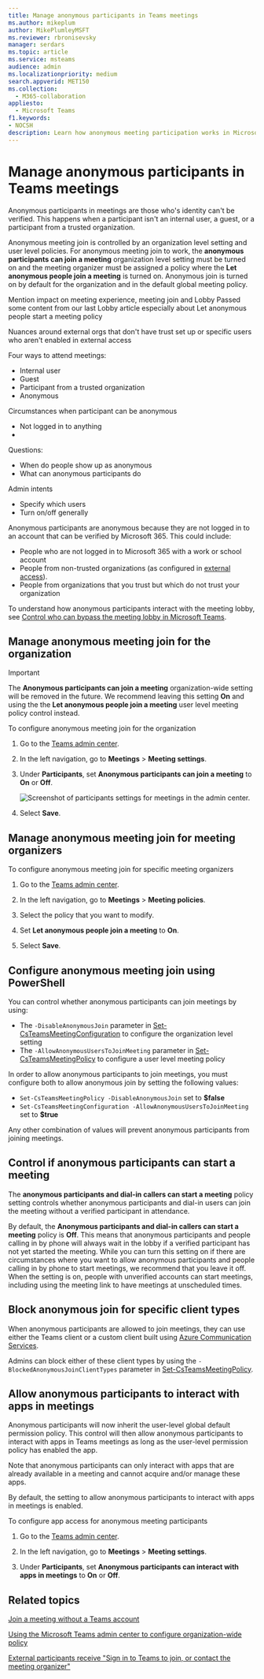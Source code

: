 ```yaml
--- 
title: Manage anonymous participants in Teams meetings
ms.author: mikeplum
author: MikePlumleyMSFT
ms.reviewer: rbronisevsky
manager: serdars
ms.topic: article
ms.service: msteams
audience: admin
ms.localizationpriority: medium
search.appverid: MET150
ms.collection: 
  - M365-collaboration
appliesto: 
  - Microsoft Teams
f1.keywords:
- NOCSH
description: Learn how anonymous meeting participation works in Microsoft Teams.
---
```


# Manage anonymous participants in Teams meetings

Anonymous participants in meetings are those who's identity can't be verified. This happens when a participant isn't an internal user, a guest, or a participant from a trusted organization.

Anonymous meeting join is controlled by an organization level setting and user level policies. For anonymous meeting join to work, the **anonymous participants can join a meeting** organization level setting must be turned on and the meeting organizer must be assigned a policy where the **Let anonymous people join a meeting** is turned on. Anonymous join is turned on by default for the organization and in the default global meeting policy.

Mention impact on meeting experience, meeting join and Lobby
Passed some content from our last Lobby article especially about Let anonymous people start a meeting policy

Nuances around external orgs that don't have trust set up or specific users who aren't enabled in external access

Four ways to attend meetings:
- Internal user
- Guest
- Participant from a trusted organization
- Anonymous


Circumstances when participant can be anonymous
- Not logged in to anything
- 


Questions:
- When do people show up as anonymous
- What can anonymous participants do


Admin intents
- Specify which users
- Turn on/off generally



Anonymous participants are anonymous because they are not logged in to an account that can be verified by Microsoft 365. This could include:

- People who are not logged in to Microsoft 365 with a work or school account 
- People from non-trusted organizations (as configured in [external access](manage-external-access.md)).
- People from organizations that you trust but which do not trust your organization

To understand how anonymous participants interact with the meeting lobby, see [Control who can bypass the meeting lobby in Microsoft Teams](/microsoftteams/who-can-bypass-meeting-lobby).


## Manage anonymous meeting join for the organization

> [!Important]
> The **Anonymous participants can join a meeting** organization-wide setting will be removed in the future. We recommend leaving this setting **On** and using the the **Let anonymous people join a meeting** user level meeting policy control instead.

To configure anonymous meeting join for the organization
1. Go to the [Teams admin center](https://admin.teams.microsoft.com).

1. In the left navigation, go to **Meetings** > **Meeting settings**.

1. Under **Participants**, set **Anonymous participants can join a meeting** to **On** or **Off**.

    ![Screenshot of participants settings for meetings in the admin center.](media/meeting-settings-participants.png "Screenshot of participants settings for Teams meetings in the Microsoft Teams admin center")

1. Select **Save**.

## Manage anonymous meeting join for meeting organizers



To configure anonymous meeting join for specific meeting organizers
1. Go to the [Teams admin center](https://admin.teams.microsoft.com).

1. In the left navigation, go to **Meetings** > **Meeting policies**.

1. Select the policy that you want to modify.

1. Set **Let anonymous people join a meeting** to **On**.

1. Select **Save**.

## Configure anonymous meeting join using PowerShell

You can control whether anonymous participants can join meetings by using:

- The `-DisableAnonymousJoin` parameter in [Set-CsTeamsMeetingConfiguration](/powershell/module/skype/set-csteamsmeetingconfiguration) to configure the organization level setting
- The `-AllowAnonymousUsersToJoinMeeting` parameter in [Set-CsTeamsMeetingPolicy](/powershell/module/skype/set-csteamsmeetingpolicy) to configure a user level meeting policy

In order to allow anonymous participants to join meetings, you must configure both to allow anonymous join by setting the following values:

- `Set-CsTeamsMeetingPolicy -DisableAnonymousJoin` set to **$false**
- `Set-CsTeamsMeetingConfiguration -AllowAnonymousUsersToJoinMeeting` set to **$true**

Any other combination of values will prevent anonymous participants from joining meetings.

## Control if anonymous participants can start a meeting

The **anonymous participants and dial-in callers can start a meeting** policy setting controls whether anonymous participants and dial-in users can join the meeting without a verified participant in attendance. 

By default, the **Anonymous participants and dial-in callers can start a meeting** policy is **Off**. This means that anonymous participants and people calling in by phone will always wait in the lobby if a verified participant has not yet started the meeting. While you can turn this setting on if there are circumstances where you want to allow anonymous participants and people calling in by phone to start meetings, we recommend that you leave it off.  When the setting is on, people with unverified accounts can start meetings, including using the meeting link to have meetings at unscheduled times.

## Block anonymous join for specific client types

When anonymous participants are allowed to join meetings, they can use either the Teams client or a custom client built using [Azure Communication Services](/azure/communication-services/). 

Admins can block either of these client types by using the `-BlockedAnonymousJoinClientTypes` parameter in [Set-CsTeamsMeetingPolicy](/powershell/module/skype/set-csteamsmeetingpolicy#-blockedanonymousjoinclienttypes).

## Allow anonymous participants to interact with apps in meetings

Anonymous participants will now inherit the user-level global default permission policy. This control will then allow anonymous participants to interact with apps in Teams meetings as long as the user-level permission policy has enabled the app. 

Note that anonymous participants can only interact with apps that are already available in a meeting and cannot acquire and/or manage these apps. 

By default, the setting to allow anonymous participants to interact with apps in meetings is enabled.

To configure app access for anonymous meeting participants

1. Go to the [Teams admin center](https://admin.teams.microsoft.com).

1. In the left navigation, go to **Meetings** > **Meeting settings**.

1. Under **Participants**, set  **Anonymous participants can interact with apps in meetings** to **On** or **Off**.

## Related topics

[Join a meeting without a Teams account](https://support.microsoft.com/office/c6efc38f-4e03-4e79-b28f-e65a4c039508)

[Using the Microsoft Teams admin center to configure organization-wide policy](meeting-settings-in-teams.md#allow-anonymous-users-to-join-meetings)

[External participants receive "Sign in to Teams to join, or contact the meeting organizer"](/microsoftteams/troubleshoot/meetings/external-participants-join-meeting-blocked)

